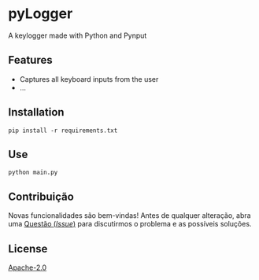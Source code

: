# pyLogger

A keylogger made with Python and Pynput

## Features

- Captures all keyboard inputs from the user
- ...

## Installation

```
pip install -r requirements.txt
```

## Use

```
python main.py
```

## Contribuição

Novas funcionalidades são bem-vindas! Antes de qualquer alteração, abra uma [Questão (_Issue_)](https://github.com/myschool-app/mySchool/issues) para discutirmos o problema e as possíveis soluções.

## License

[Apache-2.0](https://choosealicense.com/licenses/apache-2.0/)
